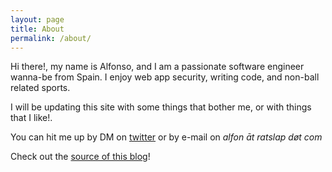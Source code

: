 ```yaml
---
layout: page
title: About
permalink: /about/
---
```


Hi there!, my name is Alfonso, and I am a passionate software engineer wanna-be from Spain. I enjoy web app security, writing code, and non-ball related sports.

I will be updating this site with some things that bother me, or with things that I like!.

You can hit me up by DM on [twitter](http://twitter.com/alfonsopereze) or by e-mail on *alfon āt ratslap døt com*


Check out the [source of this blog](https://github.com/alfonsoperez/alfonsoperez.github.io)!
